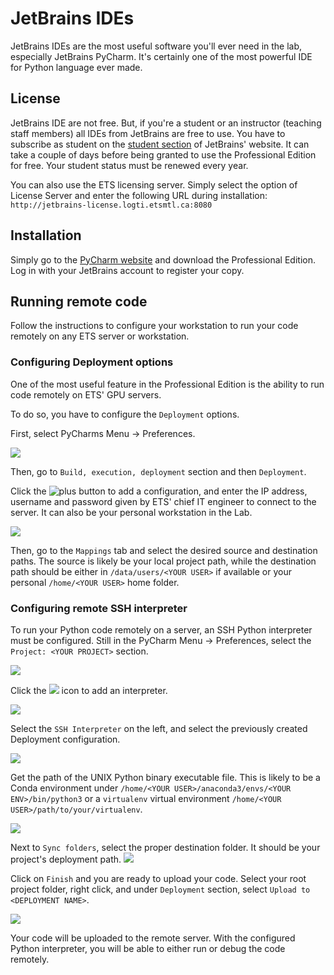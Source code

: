 # JetBrains IDEs

JetBrains IDEs are the most useful software you'll ever need in the lab, especially JetBrains PyCharm. It's certainly
one of the most powerful IDE for Python language ever made.


## License

JetBrains IDE are not free. But, if you're a student or an instructor (teaching staff members) all IDEs from JetBrains 
are free to use. You have to subscribe as student on the [student section](https://www.jetbrains.com/student/) of 
JetBrains' website. It can take a couple of days before being granted to use the Professional Edition for free. Your
student status must be renewed every year.

You can also use the ETS licensing server. Simply select the option of License Server and enter the following URL
during installation: `http://jetbrains-license.logti.etsmtl.ca:8080` 


## Installation

Simply go to the [PyCharm website](https://www.jetbrains.com/pycharm/) and download the Professional Edition. Log in 
with your JetBrains account to register your copy.


## Running remote code

Follow the instructions to configure your workstation to run your code remotely on any ETS server or workstation.

### Configuring Deployment options

One of the most useful feature in the Professional Edition is the ability to run code remotely on ETS' GPU servers.

To do so, you have to configure the `Deployment` options. 

First, select PyCharms Menu -> Preferences.

![](assets/preferences.png)

Then, go to `Build, execution, deployment` section and then `Deployment`. 

Click the ![plus](assets/plus.png) button to add a configuration, and enter the IP address, username and password given
by ETS' chief IT engineer to connect to the server. It can also be your personal workstation in the Lab. 

![](assets/deployments.png)

Then, go to the `Mappings` tab and select the desired source and destination paths. The source is likely be your local
project path, while the destination path should be either in `/data/users/<YOUR USER>` if available or your personal
`/home/<YOUR USER>` home folder.

### Configuring remote SSH interpreter

To run your Python code remotely on a server, an SSH Python interpreter must be configured. Still in the PyCharm Menu -> 
Preferences, select the `Project: <YOUR PROJECT>` section.

![](assets/project_interpreters.png)

Click the ![](assets/gear.png) icon to add an interpreter.

![](assets/add_interpreter.png)

Select the `SSH Interpreter` on the left, and select the previously created Deployment configuration.

![](assets/ssh_interpreter_creation.png)

Get the path of the UNIX Python binary executable file. This is likely to be a Conda environment under 
`/home/<YOUR USER>/anaconda3/envs/<YOUR ENV>/bin/python3` or a `virtualenv` virtual environment 
`/home/<YOUR USER>/path/to/your/virtualenv`.

![](assets/python_bin_path.png)

Next to `Sync folders`, select the proper destination folder. It should be your project's deployment path.
![](assets/sync_folder.png)

Click on `Finish` and you are ready to upload your code. Select your root project folder, right click, and under `Deployment`
section, select `Upload to <DEPLOYMENT NAME>`.

![](assets/upload.png)

Your code will be uploaded to the remote server. With the configured Python interpreter, you will be able to 
either run or debug the code remotely.

